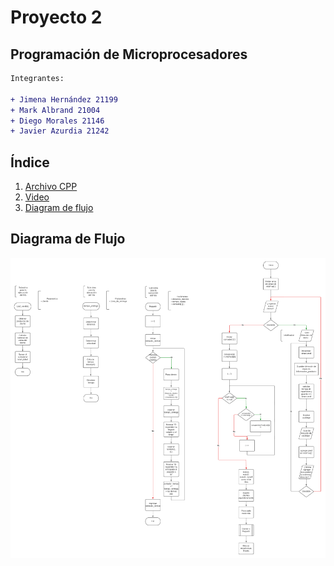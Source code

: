 # Proyecto 2 
## Programación de Microprocesadores 

```diff
Integrantes:
 
+ Jimena Hernández 21199
+ Mark Albrand 21004
+ Diego Morales 21146
+ Javier Azurdia 21242
```

## Índice
1. [Archivo CPP](https://github.com/Kojimena/Proyecto2_MP/blob/main/main.cpp)
2. [Video](https://drive.google.com/file/d/1CZOnq6euxaovaHErmzEW6FeuFyzdBS0O/view?usp=sharing)
3. [Diagram de flujo](https://github.com/Kojimena/Proyecto2_MP/blob/main/Proyecto_2_Microprocesadores.png)

## Diagrama de Flujo
<div align="center">
	<img src="https://github.com/Kojimena/Proyecto2_MP/blob/main/Proyecto_2_Microprocesadores.png" width="800">
</div>






 
